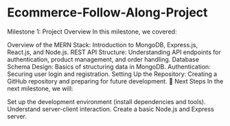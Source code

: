 # Ecommerce-Follow-Along-Project
 Milestone 1: Project Overview
In this milestone, we covered:

Overview of the MERN Stack: Introduction to MongoDB, Express.js, React.js, and Node.js.
REST API Structure: Understanding API endpoints for authentication, product management, and order handling.
Database Schema Design: Basics of structuring data in MongoDB.
Authentication: Securing user login and registration.
Setting Up the Repository: Creating a GitHub repository and preparing for future development.
📎 Next Steps
In the next milestone, we will:

Set up the development environment (install dependencies and tools).
Understand server-client interaction.
Create a basic Node.js and Express server.

